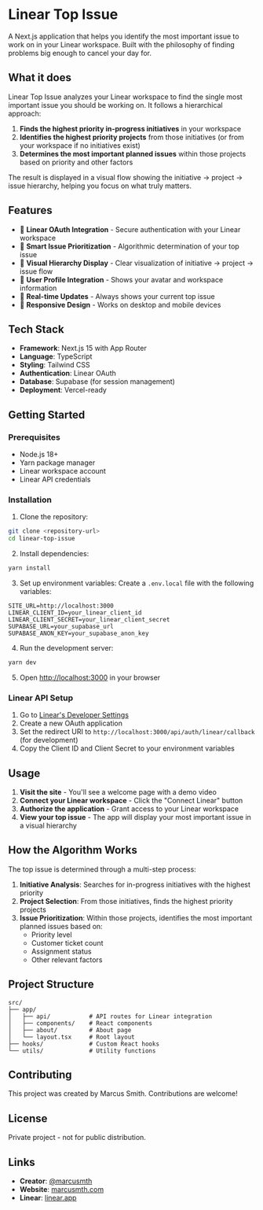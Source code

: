 # Linear Top Issue

A Next.js application that helps you identify the most important issue to work on in your Linear workspace. Built with the philosophy of finding problems big enough to cancel your day for.

## What it does

Linear Top Issue analyzes your Linear workspace to find the single most important issue you should be working on. It follows a hierarchical approach:

1. **Finds the highest priority in-progress initiatives** in your workspace
2. **Identifies the highest priority projects** from those initiatives (or from your workspace if no initiatives exist)
3. **Determines the most important planned issues** within those projects based on priority and other factors

The result is displayed in a visual flow showing the initiative → project → issue hierarchy, helping you focus on what truly matters.

## Features

- 🔐 **Linear OAuth Integration** - Secure authentication with your Linear workspace
- 🎯 **Smart Issue Prioritization** - Algorithmic determination of your top issue
- 🎨 **Visual Hierarchy Display** - Clear visualization of initiative → project → issue flow
- 👤 **User Profile Integration** - Shows your avatar and workspace information
- 🔄 **Real-time Updates** - Always shows your current top issue
- 📱 **Responsive Design** - Works on desktop and mobile devices

## Tech Stack

- **Framework**: Next.js 15 with App Router
- **Language**: TypeScript
- **Styling**: Tailwind CSS
- **Authentication**: Linear OAuth
- **Database**: Supabase (for session management)
- **Deployment**: Vercel-ready

## Getting Started

### Prerequisites

- Node.js 18+
- Yarn package manager
- Linear workspace account
- Linear API credentials

### Installation

1. Clone the repository:

```bash
git clone <repository-url>
cd linear-top-issue
```

2. Install dependencies:

```bash
yarn install
```

3. Set up environment variables:
   Create a `.env.local` file with the following variables:

```env
SITE_URL=http://localhost:3000
LINEAR_CLIENT_ID=your_linear_client_id
LINEAR_CLIENT_SECRET=your_linear_client_secret
SUPABASE_URL=your_supabase_url
SUPABASE_ANON_KEY=your_supabase_anon_key
```

4. Run the development server:

```bash
yarn dev
```

5. Open [http://localhost:3000](http://localhost:3000) in your browser

### Linear API Setup

1. Go to [Linear's Developer Settings](https://linear.app/settings/api)
2. Create a new OAuth application
3. Set the redirect URI to `http://localhost:3000/api/auth/linear/callback` (for development)
4. Copy the Client ID and Client Secret to your environment variables

## Usage

1. **Visit the site** - You'll see a welcome page with a demo video
2. **Connect your Linear workspace** - Click the "Connect Linear" button
3. **Authorize the application** - Grant access to your Linear workspace
4. **View your top issue** - The app will display your most important issue in a visual hierarchy

## How the Algorithm Works

The top issue is determined through a multi-step process:

1. **Initiative Analysis**: Searches for in-progress initiatives with the highest priority
2. **Project Selection**: From those initiatives, finds the highest priority projects
3. **Issue Prioritization**: Within those projects, identifies the most important planned issues based on:
   - Priority level
   - Customer ticket count
   - Assignment status
   - Other relevant factors

## Project Structure

```
src/
├── app/
│   ├── api/           # API routes for Linear integration
│   ├── components/    # React components
│   ├── about/         # About page
│   └── layout.tsx     # Root layout
├── hooks/             # Custom React hooks
└── utils/             # Utility functions
```

## Contributing

This project was created by Marcus Smith. Contributions are welcome!

## License

Private project - not for public distribution.

## Links

- **Creator**: [@marcusmth](https://twitter.com/marcusmth)
- **Website**: [marcusmth.com](https://marcusmth.com)
- **Linear**: [linear.app](https://linear.app)
